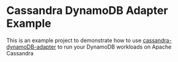 # Cassandra DynamoDB Adapter Example

This is an example project to demonstrate how to use [cassandra-dynamoDB-adapter](https://github.com/li-boxuan/cassandra-dynamoDB-adapter)
to run your DynamoDB workloads on Apache Cassandra
